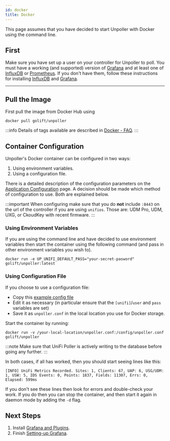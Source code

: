 ```yaml
---
id: docker
title: Docker
---
```


This page assumes that you have decided to start Unpoller with Docker using the command line.

## First

Make sure you have set up a user on your controller for Unpoller to poll. You must have
a working (and supported) version of [Grafana](../dependencies/grafana) and at
least one of [InfluxDB](../dependencies/influxDB) or [Prometheus](../dependencies/prometheus).
If you don't have them, follow these instructions for installing
[InfluxDB](../dependencies/influxdb) and [Grafana](../dependencies/grafana).

---

## Pull the Image

First pull the image from Docker Hub using

```shell
docker pull golift/unpoller
```

:::info
Details of tags available are described in [Docker - FAQ](../help/docker_faq).
:::

## Container Configuration

Unpoller's Docker container can be configured in two ways:

1. Using environment variables.
1. Using a configuration file.

There is a detailed description of the configuration parameters on the
[Application Configuration](../install/configuration) page.
A decision should be made which method of configuration to use. Both are explained below.

:::important
When configuring make sure that you do **not** include `:8443` on the url of the controller
if you are using `unifios`. Those are: UDM Pro, UDM, UXG, or CkoudKey with recent firmware.
:::

### Using Environment Variables

If you are using the command line and have decided to use environment variables then start the
container using the following command (and pass in other environment variables you wish to).

```shell
docker run -e UP_UNIFI_DEFAULT_PASS="your-secret-pasword"  golift/unpoller:latest
```

### Using Configuration File

If you choose to use a configuration file:

- Copy this [example config file](https://github.com/unpoller/unpoller/blob/master/examples/up.conf.example)
- Edit it as necessary (in particular ensure that the `[unifi]`/`user` and `pass` variables are set)
- Save it as `unpoller.conf` in the local location you use for Docker storage.

Start the container by running:

```shell
docker run -v /your-local-location/unpoller.conf:/config/unpoller.conf golift/unpoller
```

:::note
Make sure that UniFi Poller is actively writing to the database before going any further.
:::

In both cases, if all has worked, then you should start seeing lines like this:

```none
[INFO] UniFi Metrics Recorded. Sites: 1, Clients: 67, UAP: 6, USG/UDM: 1, USW: 5, IDS Events: 0, Points: 1837, Fields: 11307, Errs: 0, Elapsed: 599ms
```

If you don't see these lines then look for errors and double-check your work.
If you do then you can stop the container, and then start it again in daemon mode by adding the `-d` flag.

## Next Steps

1. Install [Grafana and Plugins](../dependencies/grafana.md).
1. Finish [Setting-up Grafana](../install/grafana).
